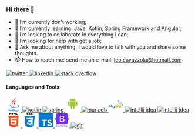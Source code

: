 ### Hi there 👋

- 🔭 I’m currently don't working;
- 🌱 I’m currently learning: Java, Kotlin, Spring Framework and Angular;
- 👯 I’m looking to collaborate in everything i can;
- 🤔 I’m looking for help with get a job;
- 💬 Ask me about anything, I would love to talk with you and share some thoughts.
- 📫 How to reach me: send me an e-mail: leo.cavazzola@hotmail.com
  
<a href="https://twitter.com/leocavazzola" target="blank"> 
  <img src="https://www.vectorlogo.zone/logos/twitter/twitter-tile.svg" alt="twitter" height="30" />
</a> 
<a href="https://www.linkedin.com/in/leonardo-c-46a986162" target="blank">
  <img src="https://www.vectorlogo.zone/logos/linkedin/linkedin-icon.svg" alt="linkedin" height="30" />
</a>
<a href="https://pt.stackoverflow.com/users/222323/leonardo-cavazzola" target="blank">
  <img src="https://www.vectorlogo.zone/logos/stackoverflow/stackoverflow-tile.svg" alt="stack overflow" height="30" />
</a>

<h4 align="left">Languages and Tools:</h4>

<p align="left"> 
  <a href="https://www.java.com" target="_blank">
    <img src="https://raw.githubusercontent.com/devicons/devicon/master/icons/java/java-original.svg" alt="java" width="40" height="40"/>
  </a>
  <a href="https://kotlinlang.org" target="_blank">
    <img src="https://www.vectorlogo.zone/logos/kotlinlang/kotlinlang-icon.svg" alt="kotlin" width="40" height="40"/>
  </a>
  <a href="https://spring.io/" target="_blank"> 
    <img src="https://www.vectorlogo.zone/logos/springio/springio-icon.svg" alt="spring" width="40" height="40"/> 
  </a>
  <a href="https://developer.android.com" target="_blank"> 
    <img src="https://raw.githubusercontent.com/devicons/devicon/master/icons/android/android-original-wordmark.svg" alt="android" width="40" height="40"/>
  </a> 
  <a href="https://mariadb.org/" target="_blank">
    <img src="https://www.vectorlogo.zone/logos/mariadb/mariadb-icon.svg" alt="mariadb" width="40" height="40"/>
  </a>
  <a href="https://www.mysql.com/" target="_blank"> 
    <img src="https://raw.githubusercontent.com/devicons/devicon/master/icons/mysql/mysql-original-wordmark.svg" alt="mysql" width="40" height="40"/>
  </a>
  <a href="https://www.jetbrains.com/pt-br/idea/" target="_blank">
    <img src="https://upload.wikimedia.org/wikipedia/commons/9/9c/IntelliJ_IDEA_Icon.svg" alt="intellij idea" width="40" height="40"/>
  </a> 
  <a href="https://code.visualstudio.com/" target="_blank">
    <img src="https://www.vectorlogo.zone/logos/visualstudio_code/visualstudio_code-icon.svg" alt="intellij idea" width="40" height="40"/>
  </a> 
  <a href="https://www.w3.org/html/" target="_blank">
    <img src="https://raw.githubusercontent.com/devicons/devicon/master/icons/html5/html5-original-wordmark.svg" alt="html5" width="40" height="40"/>
  </a>
  <a href="https://www.w3schools.com/css/" target="_blank">
    <img src="https://raw.githubusercontent.com/devicons/devicon/master/icons/css3/css3-original-wordmark.svg" alt="css3" width="40" height="40"/>
  </a>
  <a href="https://www.typescriptlang.org/" target="_blank">
    <img src="https://raw.githubusercontent.com/devicons/devicon/master/icons/typescript/typescript-original.svg" alt="typescript" width="40" height="40"/>
  </a>
  <a href="https://getbootstrap.com" target="_blank">
    <img src="https://raw.githubusercontent.com/devicons/devicon/master/icons/bootstrap/bootstrap-plain-wordmark.svg" alt="bootstrap" width="40" height="40"/>
  </a> 
  <a href="https://git-scm.com/" target="_blank">
    <img src="https://www.vectorlogo.zone/logos/git-scm/git-scm-icon.svg" alt="git" width="40" height="40"/>
  </a> 
</p>
